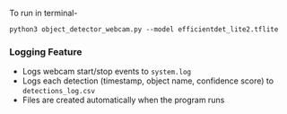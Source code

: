To run in terminal-

```
python3 object_detector_webcam.py --model efficientdet_lite2.tflite
```
### Logging Feature
- Logs webcam start/stop events to `system.log`
- Logs each detection (timestamp, object name, confidence score) to `detections_log.csv`
- Files are created automatically when the program runs
